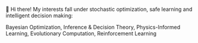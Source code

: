  👋 Hi there! My interests fall under stochastic optimization, safe learning and intelligent decision making:

Bayesian Optimization, Inference & Decision Theory, Physics-Informed Learning, Evolutionary Computation, Reinforcement Learning



